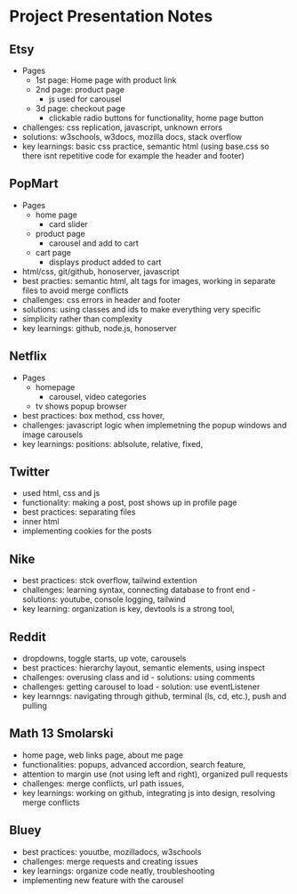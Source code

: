 # Project Presentation Notes


## Etsy
- Pages
    - 1st page: Home page with product link
    - 2nd page: product page
        - js used for carousel
    - 3d page: checkout page
        - clickable radio buttons for functionality, home page button
- challenges: css replication, javascript, unknown errors
- solutions: w3schools, w3docs, mozilla docs, stack overflow
- key learnings: basic css practice, semantic html (using base.css so there isnt repetitive code for example the header and footer)

## PopMart
- Pages
    - home page
        - card slider
    - product page
        - carousel and add to cart
    - cart page
        - displays product added to cart
- html/css, git/github, honoserver, javascript
- best practies: semantic html, alt tags for images, working in separate files to avoid merge conflicts
- challenges: css errors in header and footer
- solutions: using classes and ids to make everything very specific
- simplicity rather than complexity
- key learnings: github, node.js, honoserver

## Netflix
- Pages
    - homepage
        - carousel, video categories
    - tv shows popup browser
- best practices: box method, css hover, 
- challenges: javascript logic when implemetning the popup windows and image carousels
- key learnings: positions: ablsolute, relative, fixed, 

## Twitter
- used html, css and js
- functionality: making a post, post shows up in profile page
- best practices: separating files
- inner html
- implementing cookies for the posts

## Nike
- best practices: stck overflow, tailwind extention
- challenges: learning syntax, connecting database to front end - solutions: youtube, console logging, tailwind
- key learning: organization is key, devtools is a strong tool, 

## Reddit
- dropdowns, toggle starts, up vote, carousels
- best practices: hierarchy layout, semantic elements, using inspect
- challenges: overusing class and id - solutions: using comments
- challenges: getting carousel to load - solution: use eventListener
- key learnngs: navigating through github, terminal (ls, cd, etc.), push and pulling

## Math 13 Smolarski
- home page, web links page, about me page
- functionalities: popups, advanced accordion, search feature, 
- attention to margin use (not using left and right), organized pull requests
- challenges: merge conflicts, url path issues, 
- key learnings: working on github, integrating js into design, resolving merge conflicts 

## Bluey
- best practices: youutbe, mozilladocs, w3schools
- challenges: merge requests and creating issues
- key learnings: organize code neatly, troubleshooting
- implementing new feature with the carousel
